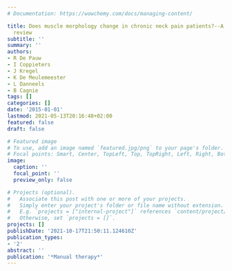 ```yaml
---
# Documentation: https://wowchemy.com/docs/managing-content/

title: Does muscle morphology change in chronic neck pain patients?--A systematic
  review
subtitle: ''
summary: ''
authors:
- R De Pauw
- I Coppieters
- J Kregel
- K De Meulemeester
- L Danneels
- B Cagnie
tags: []
categories: []
date: '2015-01-01'
lastmod: 2021-05-13T20:16:48+02:00
featured: false
draft: false

# Featured image
# To use, add an image named `featured.jpg/png` to your page's folder.
# Focal points: Smart, Center, TopLeft, Top, TopRight, Left, Right, BottomLeft, Bottom, BottomRight.
image:
  caption: ''
  focal_point: ''
  preview_only: false

# Projects (optional).
#   Associate this post with one or more of your projects.
#   Simply enter your project's folder or file name without extension.
#   E.g. `projects = ["internal-project"]` references `content/project/deep-learning/index.md`.
#   Otherwise, set `projects = []`.
projects: []
publishDate: '2021-10-17T21:50:11.124610Z'
publication_types:
- '2'
abstract: ''
publication: '*Manual therapy*'
---
```

